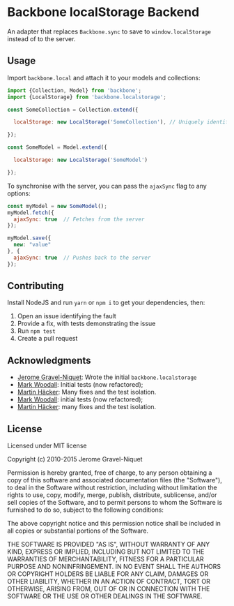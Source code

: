 # Backbone localStorage Backend

An adapter that replaces `Backbone.sync` to save to `window.localStorage`
instead of to the server.

## Usage

Import `backbone.local` and attach it to your models and collections:

```javascript
import {Collection, Model} from 'backbone';
import {LocalStorage} from 'backbone.localstorage';

const SomeCollection = Collection.extend({

  localStorage: new LocalStorage('SomeCollection'), // Uniquely identify this

});

const SomeModel = Model.extend({

  localStorage: new LocalStorage('SomeModel')

});
```

To synchronise with the server, you can pass the `ajaxSync` flag to any options:

```javascript
const myModel = new SomeModel();
myModel.fetch({
  ajaxSync: true  // Fetches from the server
});

myModel.save({
  new: "value"
}, {
  ajaxSync: true  // Pushes back to the server
});
```

## Contributing

Install NodeJS and run `yarn` or `npm i` to get your dependencies, then:

1. Open an issue identifying the fault
2. Provide a fix, with tests demonstrating the issue
3. Run `npm test`
4. Create a pull request


## Acknowledgments

- [Jerome Gravel-Niquet](https://github.com/jeromegn): Wrote the initial `backbone.localstorage`
- [Mark Woodall](https://github.com/llad): Initial tests (now refactored);
- [Martin Häcker](https://github.com/dwt): Many fixes and the test isolation.
- [Mark Woodall](https://github.com/llad): initial tests (now refactored);
- [Martin Häcker](https://github.com/dwt): many fixes and the test isolation.

## License

Licensed under MIT license

Copyright (c) 2010-2015 Jerome Gravel-Niquet

Permission is hereby granted, free of charge, to any person obtaining
a copy of this software and associated documentation files (the
"Software"), to deal in the Software without restriction, including
without limitation the rights to use, copy, modify, merge, publish,
distribute, sublicense, and/or sell copies of the Software, and to
permit persons to whom the Software is furnished to do so, subject to
the following conditions:

The above copyright notice and this permission notice shall be
included in all copies or substantial portions of the Software.

THE SOFTWARE IS PROVIDED "AS IS", WITHOUT WARRANTY OF ANY KIND,
EXPRESS OR IMPLIED, INCLUDING BUT NOT LIMITED TO THE WARRANTIES OF
MERCHANTABILITY, FITNESS FOR A PARTICULAR PURPOSE AND
NONINFRINGEMENT. IN NO EVENT SHALL THE AUTHORS OR COPYRIGHT HOLDERS BE
LIABLE FOR ANY CLAIM, DAMAGES OR OTHER LIABILITY, WHETHER IN AN ACTION
OF CONTRACT, TORT OR OTHERWISE, ARISING FROM, OUT OF OR IN CONNECTION
WITH THE SOFTWARE OR THE USE OR OTHER DEALINGS IN THE SOFTWARE.
